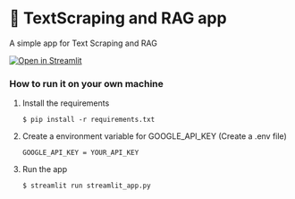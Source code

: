 # 🎈 TextScraping and RAG app

A simple app for Text Scraping and RAG

[![Open in Streamlit](https://static.streamlit.io/badges/streamlit_badge_black_white.svg)](https://textscrapingrag.streamlit.app/)

### How to run it on your own machine

1. Install the requirements
   ```
   $ pip install -r requirements.txt
   ```

2. Create a environment variable for GOOGLE_API_KEY
   (Create a .env file)
   ```
   GOOGLE_API_KEY = YOUR_API_KEY
   ```
4. Run the app
   ```
   $ streamlit run streamlit_app.py
   ```

